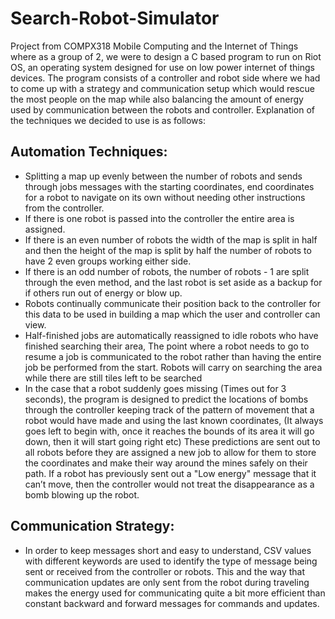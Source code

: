 # Search-Robot-Simulator

Project from COMPX318 Mobile Computing and the Internet of Things where as a group of 2, we were to design a C based program to run on Riot OS, an operating system designed for use on low power internet of things devices. The program consists of a controller and robot side where we had to come up with a strategy and communication setup which would rescue the most people on the map while also balancing the amount of energy used by communication between the robots and controller. Explanation of the techniques we decided to use is as follows:

## Automation Techniques:

* Splitting a map up evenly between the number of robots and sends through jobs messages with the starting coordinates, end coordinates for a robot to navigate on its own without needing other instructions from the controller.
* If there is one robot is passed into the controller the entire area is assigned.
* If there is an even number of robots the width of the map is split in half and then the height of the map is split by half the number of robots to have 2 even groups working either side.
* If there is an odd number of robots, the number of robots - 1 are split through the even method, and the last robot is set aside as a backup for if others run out of energy or blow up.
* Robots continually communicate their position back to the controller for this data to be used in building a map which the user and controller can view.
* Half-finished jobs are automatically reassigned to idle robots who have finished searching their area, The point where a robot needs to go to resume a job is communicated to the robot rather than having the entire job be performed from the start. Robots will carry on searching the area while there are still tiles left to be searched
* In the case that a robot suddenly goes missing (Times out for 3 seconds), the program is designed to predict the locations of bombs through the controller keeping track of the pattern of movement that a robot would have made and using the last known coordinates, (It always goes left to begin with, once it reaches the bounds of its area it will go down, then it will start going right etc) These predictions are sent out to all robots before they are assigned a new job to allow for them to store the coordinates and make their way around the mines safely on their path. If a robot has previously sent out a "Low energy" message that it can’t move, then the controller would not treat the disappearance as a bomb blowing up the robot.


## Communication Strategy:
* In order to keep messages short and easy to understand, CSV values with different keywords are used to identify the type of message being sent or received from the controller or robots. This and the way that communication updates are only sent from the robot during traveling makes the energy used for communicating quite a bit more efficient than constant backward and forward messages for commands and updates.
